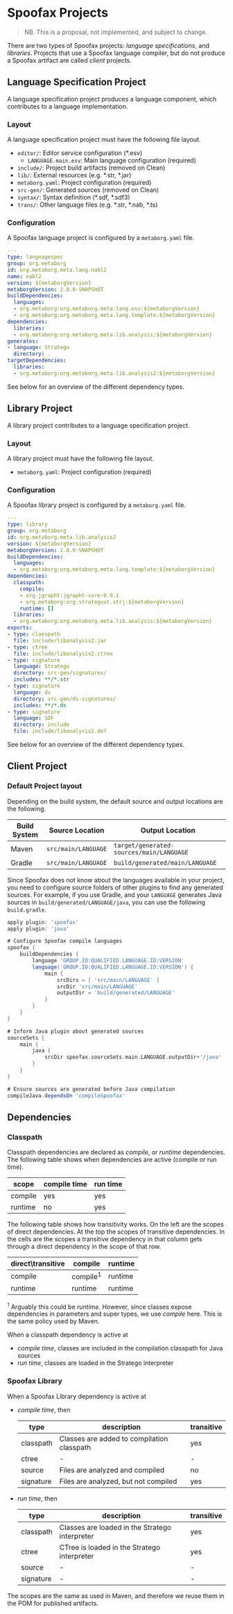 # Spoofax Projects

> NB. This is a proposal, not implemented, and subject to change. 

There are two types of Spoofax projects: _language specifications_,
and _libraries_. Projects that use a Spoofax language compiler, but do
not produce a Spoofax artifact are called _client_ projects.

## Language Specification Project

A language specification project produces a language component, which
contributes to a language implementation.

### Layout

A language specification project must have the following file layout.

* `editor/`: Editor service configuration (*.esv)
  * `LANGUAGE.main.esv`: Main language configuration (required)
* `include/`: Project build artifacts (removed on Clean)
* `lib/`: External resources (e.g. *.str, *.jar)
* `metaborg.yaml`: Project configuration (required)
* `src-gen/`: Generated sources (removed on Clean)
* `syntax/`: Syntax definition (*.sdf, *.sdf3)
* `trans/`: Other language files (e.g. *.str, *.nab, *.ts)

### Configuration

A Spoofax language project is configured by a `metaborg.yaml` file.

```yaml
---
type: languagespec
group: org.metaborg
id: org.metaborg.meta.lang.nabl2
name: nabl2
version: ${metaborgVersion}
metaborgVersion: 2.0.0-SNAPSHOT
buildDependencies:
  languages:
  - org.metaborg:org.metaborg.meta.lang.esv:${metaborgVersion}
  - org.metaborg:org.metaborg.meta.lang.template:${metaborgVersion}
dependencies:
  libraries:
  - org.metaborg:org.metaborg.meta.lib.analysis:${metaborgVersion}
generates:
- language: Stratego
  directory: .
targetDependencies:
  libraries:
  - org.metaborg:org.metaborg.meta.lib.analysis2:${metaborgVersion}
```

See below for an overview of the different dependency types.

## Library Project

A library project contributes to a language specification project.

### Layout

A library project must have the following file layout.

* `metaborg.yaml`: Project configuration (required)

### Configuration

A Spoofax library project is configured by a `metaborg.yaml` file.

```yaml
---
type: library
group: org.metaborg
id: org.metaborg.meta.lib.analysis2
version: ${metaborgVersion}
metaborgVersion: 2.0.0-SNAPSHOT
buildDependencies:
  languages:
  - org.metaborg:org.metaborg.meta.lang.template:${metaborgVersion}
dependencies:
  classpath:
    compile:
    - org.jgrapht:jgrapht-core:0.9.1
    - org.metaborg:org.strategoxt.strj:${metaborgVersion}
    runtime: []
  libraries:
  - org.metaborg:org.metaborg.meta.lib.analysis:${metaborgVersion}
exports:
- type: classpath
  file: include/libanalysis2.jar
- type: ctree
  file: include/libanalysis2.ctree
- type: signature
  language: Stratego
  directory: src-gen/signatures/
  includes: **/*.str
- type: signature
  language: ds
  directory: src-gen/ds-signatures/
  includes: **/*.ds
- type: signature
  language: SDF
  directory: include
  file: include/libanalysis2.def
```

See below for an overview of the different dependency types.

## Client Project

### Default Project layout

Depending on the build system, the default source and output locations
are the following.

| Build System | Source Location     | Output Location 
|--------------|---------------------|-----------------------------------------
| Maven        | `src/main/LANGUAGE` | `target/generated-sources/main/LANGUAGE`
| Gradle       | `src/main/LANGUAGE` | `build/generated/main/LANGUAGE`

Since Spoofax does not know about the languages available in your
project, you need to configure source folders of other plugins to find
any generated sources. For example, if you use Gradle, and your
`LANGUAGE` generates Java sources in `build/generated/LANGUAGE/java`,
you can use the following `build.gradle`.

```gradle
apply plugin: 'spoofax'
apply plugin: 'java'

# Configure Spoofax compile languages
spoofax {
    buildDependencies {
        language 'GROUP.ID:QUALIFIED.LANGUAGE.ID:VERSION'
        language('GROUP.ID:QUALIFIED.LANGUAGE.ID:VERSION') {
            main {
                srcDirs = [ 'src/main/LANGUAGE' ]
                srcDir 'src/main/LANGUAGE'
                outputDir = 'build/generated/LANGUAGE'
            }
        }
    }
}

# Inform Java plugin about generated sources
sourceSets {
    main {
        java {
            srcDir spoofax.sourceSets.main.LANGUAGE.outputDir+'/java'
        }
    }
}

# Ensure sources are generated before Java compilation
compileJava.dependsOn 'compileSpoofax'
```

## Dependencies

### Classpath

Classpath dependencies are declared as *compile*, or *runtime*
dependencies. The following table shows when dependencies are active
(compile or run time).

| scope    | compile time | run time |
|----------|--------------|----------|
| compile  | yes          | yes      |
| runtime  | no           | yes      |

The following table shows how transitivity works. On the left are the
scopes of direct dependencies. At the top the scopes of transitive
dependencies. In the cells are the scopes a transitive dependency in
that column gets through a direct dependency in the scope of that row.

| direct\transitive | compile             | runtime |
|-------------------|---------------------|---------|
| compile           | compile<sup>1</sup> | runtime |
| runtime           | runtime             | runtime |

<sup>1</sup> Arguably this could be *runtime*. However, since classes
expose dependencies in parameters and super types, we use *compile*
here. This is the same policy used by Maven.

When a classpath dependency is active at

* *compile time*, classes are included in the compilation classpath
  for Java sources
* *run time*, classes are loaded in the Stratego interpreter

### Spoofax Library

When a Spoofax Library dependency is active at

* *compile time*, then

  | type      | description                                | transitive
  |-----------|--------------------------------------------|-----------
  | classpath | Classes are added to compilation classpath | yes
  | ctree     | -                                          | -
  | source    | Files are analyzed and compiled            | no
  | signature | Files are analyzed, but not compiled       | yes

* *run time*, then

  | type      | description                                    | transitive
  |-----------|------------------------------------------------|-----------
  | classpath | Classes are loaded in the Stratego interpreter | yes
  | ctree     | CTree is loaded in the Stratego interpreter    | yes
  | source    | -                                              | -
  | signature | -                                              | -

The scopes are the same as used in Maven, and therefore we reuse them
in the POM for published artifacts.
